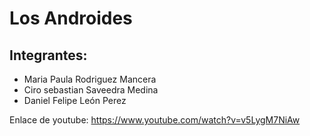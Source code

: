 # Los Androides
## Integrantes:
- Maria Paula Rodriguez Mancera
- Ciro sebastian Saveedra Medina
- Daniel Felipe León Perez

Enlace de youtube: https://www.youtube.com/watch?v=v5LygM7NiAw


